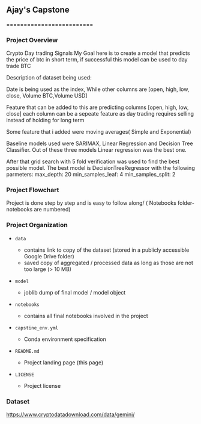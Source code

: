## Ajay's Capstone
=========================

### Project Overview  
Crypto Day trading Signals
My Goal here is to create a model that predicts the price of btc in short term, if successful this model can be used to day trade BTC 

Description of dataset being used:

Date is being used as the index,
While other columns are [open, high, low, close, Volume BTC,Volume USD]

Feature that can be added to this are predicting columns [open, high, low, close] each column can be a sepeate feature as day trading requires selling instead of holding for long term

Some feature that i added were moving averages( Simple and Exponential)

Baseline models used were SARIMAX, Linear Regression and Decision Tree Classifier. Out of these three models Linear regression was the best one. 

After that grid search with 5 fold verification was used to find the best possible model. The best model is DecisionTreeRegressor with the following parmeters:
max_depth: 20
min_samples_leaf: 4
min_samples_split: 2



### Project Flowchart
Project is done step by step and is easy to follow along/ ( Notebooks folder- notebooks are numbered)

### Project Organization


* `data` 
    - contains link to copy of the dataset (stored in a publicly accessible Google Drive folder)
    - saved copy of aggregated / processed data as long as those are not too large (> 10 MB)

* `model`
    - joblib dump of final model / model object

* `notebooks`
    - contains all final notebooks involved in the project


* `capstine_env.yml`
    - Conda environment specification


* `README.md`
    - Project landing page (this page)

* `LICENSE`
    - Project license

### Dataset
https://www.cryptodatadownload.com/data/gemini/
